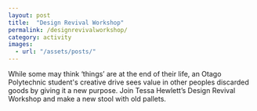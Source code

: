 ```yaml
---
layout: post
title:  "Design Revival Workshop"
permalink: /designrevivalworkshop/
category: activity
images: 
  - url: "/assets/posts/"
---
```


While some may think ‘things’ are at the end of their life, an Otago Polytechnic student's creative drive sees value in other peoples discarded goods by giving it a new purpose. Join Tessa Hewlett’s Design Revival Workshop and make a new stool with old pallets.
